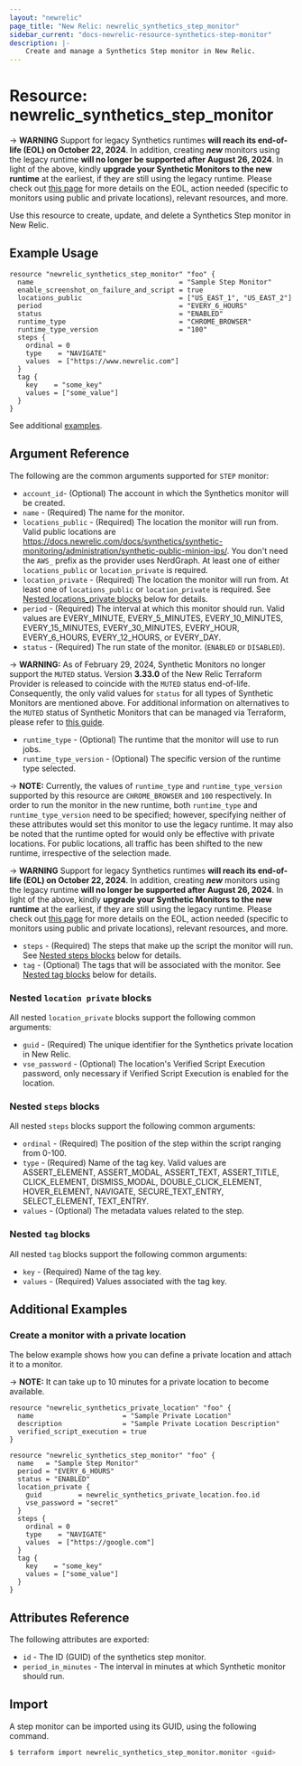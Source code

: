 ```yaml
---
layout: "newrelic"
page_title: "New Relic: newrelic_synthetics_step_monitor"
sidebar_current: "docs-newrelic-resource-synthetics-step-monitor"
description: |-
    Create and manage a Synthetics Step monitor in New Relic.
---
```


# Resource: newrelic\_synthetics\_step\_monitor

-> **WARNING** Support for legacy Synthetics runtimes **will reach its end-of-life (EOL) on October 22, 2024**. In addition, creating **_new_** monitors using the legacy runtime **will no longer be supported after August 26, 2024**. In light of the above, kindly **upgrade your Synthetic Monitors to the new runtime** at the earliest, if they are still using the legacy runtime. Please check out [this page](https://forum.newrelic.com/s/hubtopic/aAXPh0000001brxOAA/upcoming-endoflife-legacy-synthetics-runtimes-and-cpm) for more details on the EOL, action needed (specific to monitors using public and private locations), relevant resources, and more.

Use this resource to create, update, and delete a Synthetics Step monitor in New Relic.

## Example Usage

```hcl
resource "newrelic_synthetics_step_monitor" "foo" {
  name                                    = "Sample Step Monitor"
  enable_screenshot_on_failure_and_script = true
  locations_public                        = ["US_EAST_1", "US_EAST_2"]
  period                                  = "EVERY_6_HOURS"
  status                                  = "ENABLED"
  runtime_type                            = "CHROME_BROWSER"
  runtime_type_version                    = "100"
  steps {
    ordinal = 0
    type    = "NAVIGATE"
    values  = ["https://www.newrelic.com"]
  }
  tag {
    key    = "some_key"
    values = ["some_value"]
  }
}
```
See additional [examples](#additional-examples).

## Argument Reference

The following are the common arguments supported for `STEP` monitor:

* `account_id`- (Optional) The account in which the Synthetics monitor will be created.
* `name` - (Required) The name for the monitor.
* `locations_public` - (Required) The location the monitor will run from. Valid public locations are https://docs.newrelic.com/docs/synthetics/synthetic-monitoring/administration/synthetic-public-minion-ips/. You don't need the `AWS_` prefix as the provider uses NerdGraph. At least one of either `locations_public` or `location_private` is required.
* `location_private` - (Required) The location the monitor will run from. At least one of `locations_public` or `location_private` is required. See [Nested locations_private blocks](#nested-locations-private-blocks) below for details.
* `period` - (Required) The interval at which this monitor should run. Valid values are EVERY_MINUTE, EVERY_5_MINUTES, EVERY_10_MINUTES, EVERY_15_MINUTES, EVERY_30_MINUTES, EVERY_HOUR, EVERY_6_HOURS, EVERY_12_HOURS, or EVERY_DAY.
* `status` - (Required) The run state of the monitor. (`ENABLED` or `DISABLED`).

-> **WARNING:** As of February 29, 2024, Synthetic Monitors no longer support the `MUTED` status. Version **3.33.0** of the New Relic Terraform Provider is released to coincide with the `MUTED` status end-of-life. Consequently, the only valid values for `status` for all types of Synthetic Monitors are mentioned above. For additional information on alternatives to the `MUTED` status of Synthetic Monitors that can be managed via Terraform, please refer to [this guide](https://registry.terraform.io/providers/newrelic/newrelic/latest/docs/guides/upcoming_synthetics_muted_status_eol_guide).

* `runtime_type` - (Optional) The runtime that the monitor will use to run jobs.
* `runtime_type_version` - (Optional) The specific version of the runtime type selected.

-> **NOTE:** Currently, the values of `runtime_type` and `runtime_type_version` supported by this resource are `CHROME_BROWSER` and `100` respectively. In order to run the monitor in the new runtime, both `runtime_type` and `runtime_type_version` need to be specified; however, specifying neither of these attributes would set this monitor to use the legacy runtime. It may also be noted that the runtime opted for would only be effective with private locations. For public locations, all traffic has been shifted to the new runtime, irrespective of the selection made.

-> **WARNING** Support for legacy Synthetics runtimes **will reach its end-of-life (EOL) on October 22, 2024**. In addition, creating **_new_** monitors using the legacy runtime **will no longer be supported after August 26, 2024**. In light of the above, kindly **upgrade your Synthetic Monitors to the new runtime** at the earliest, if they are still using the legacy runtime. Please check out [this page](https://forum.newrelic.com/s/hubtopic/aAXPh0000001brxOAA/upcoming-endoflife-legacy-synthetics-runtimes-and-cpm) for more details on the EOL, action needed (specific to monitors using public and private locations), relevant resources, and more.

* `steps` - (Required) The steps that make up the script the monitor will run. See [Nested steps blocks](#nested-steps-blocks) below for details.
* `tag` - (Optional) The tags that will be associated with the monitor. See [Nested tag blocks](#nested-tag-blocks) below for details.

### Nested `location private` blocks

All nested `location_private` blocks support the following common arguments:

* `guid` - (Required) The unique identifier for the Synthetics private location in New Relic.
* `vse_password` - (Optional) The location's Verified Script Execution password, only necessary if Verified Script Execution is enabled for the location.

### Nested `steps` blocks

All nested `steps` blocks support the following common arguments:

* `ordinal` - (Required) The position of the step within the script ranging from 0-100.
* `type` - (Required) Name of the tag key. Valid values are ASSERT_ELEMENT, ASSERT_MODAL, ASSERT_TEXT, ASSERT_TITLE, CLICK_ELEMENT, DISMISS_MODAL, DOUBLE_CLICK_ELEMENT, HOVER_ELEMENT, NAVIGATE, SECURE_TEXT_ENTRY, SELECT_ELEMENT, TEXT_ENTRY.
* `values` - (Optional) The metadata values related to the step.

### Nested `tag` blocks

All nested `tag` blocks support the following common arguments:

* `key` - (Required) Name of the tag key.
* `values` - (Required) Values associated with the tag key.

## Additional Examples

### Create a monitor with a private location

The below example shows how you can define a private location and attach it to a monitor.

-> **NOTE:** It can take up to 10 minutes for a private location to become available.

```hcl
resource "newrelic_synthetics_private_location" "foo" {
  name                      = "Sample Private Location"
  description               = "Sample Private Location Description"
  verified_script_execution = true
}

resource "newrelic_synthetics_step_monitor" "foo" {
  name   = "Sample Step Monitor"
  period = "EVERY_6_HOURS"
  status = "ENABLED"
  location_private {
    guid         = newrelic_synthetics_private_location.foo.id
    vse_password = "secret"
  }
  steps {
    ordinal = 0
    type    = "NAVIGATE"
    values  = ["https://google.com"]
  }
  tag {
    key    = "some_key"
    values = ["some_value"]
  }
}
```
## Attributes Reference

The following attributes are exported:

* `id` - The ID (GUID) of the synthetics step monitor.
* `period_in_minutes` - The interval in minutes at which Synthetic monitor should run.

## Import

A step monitor can be imported using its GUID, using the following command.

```bash
$ terraform import newrelic_synthetics_step_monitor.monitor <guid>
```
